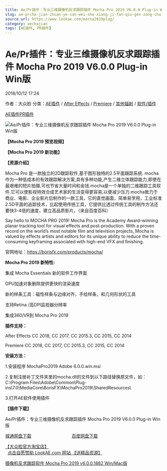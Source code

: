 ```yaml
---
title: Ae/Pr插件：专业三维摄像机反求跟踪插件 Mocha Pro 2019 V6.0.0 Plug-in Win版
slug: ae-prcha-jian-zhuan-ye-san-wei-she-xiang-ji-fan-qiu-gen-zong-cha-jian-mocha-pro-2019-v6-0-0-plug-in-winban
source_url: https://www.lookae.com/mocha2019plug/
category: aechajian
tags: [AE插件, PR插件]
---
```

# Ae/Pr插件：专业三维摄像机反求跟踪插件 Mocha Pro 2019 V6.0.0 Plug-in Win版

2018/10/12 17:24

作者：大众脸
分类：[AE插件](https://www.lookae.com/after-effects/aechajian/) / [After Effects](https://www.lookae.com/after-effects/) / [Premiere](https://www.lookae.com/qitarjcj/premierezy/) / [其他辐射](https://www.lookae.com/others/) / [软件/插件](https://www.lookae.com/qitarjcj/)

[AE插件](https://www.lookae.com/tag/ae%e6%8f%92%e4%bb%b6/)[PR插件](https://www.lookae.com/tag/pr%e6%8f%92%e4%bb%b6/)

![Ae/Pr插件：专业三维摄像机反求跟踪插件 Mocha Pro 2019 V6.0.0 Plug-in Win版](https://www.lookae.com/wp-content/uploads/2018/10/mocha2019Plugin.jpg "Ae/Pr插件：专业三维摄像机反求跟踪插件 Mocha Pro 2019 V6.0.0 Plug-in Win版-LookAE.com")

**【Mocha Pro 2019 预览视频】**  
**[](https://cloud.video.taobao.com//play/u/705956171/p/1/e/6/t/1/210411712106.mp4?_=1")**

**【Mocha Pro 2019 新功能】**  
**[](https://cloud.video.taobao.com//play/u/705956171/p/1/e/6/t/1/210485235768.mp4?_=1")**

**【资源介绍】**

Mocha Pro 是一款独立的2D跟踪软件,基于图形独特的2.5平面跟踪系统. mocha 作为一种低成本的有效跟踪解决方案,具有多种功能,产生二维立体跟踪能力,即使在最艰难的短片拍摄,可也节省大量时间和金钱.mocha是一个单独的二维跟踪工具软件,它可以使影视特效合成艺术家的生活变得更容易,以便减少压力.mocha致力于商业、电影、企业影片后制作的一款工具，它的直觉画面，简单易学用，工业标准2.5D平面的追踪技术，比起使用传统工具，它提供比透过传统工具的制作方法还要快3-4倍的速度，建立高品质影片。（来自百度百科）

Say hello to MOCHA PRO 2019! Mocha Pro is the Academy Award-winning planar tracking tool for visual effects and post-production. With a proven record on the world’s most notable film and television projects, Mocha is valued by effects artists and editors for its unique ability to reduce the time-consuming keyframing associated with high-end VFX and finishing.

官网地址：https://borisfx.com/products/mocha/

**Mocha Pro 2019 新特性:**

集成 Mocha Essentials 新的软件工作界面

GPU加速对象删除提供更快的渲染速度

新的样条工具：磁性样条与边缘对齐，手绘样条，和几何形状的工具

支持Retina /高DPI监视器分辨率

集成360/VR到 Mocha Pro 2019

**插件支持：**

After Effects CC 2018, CC 2017, CC 2015.3, CC 2015, CC 2014

Premiere CC 2018, CC 2017, CC 2015.3, CC 2015, CC 2014

**安装方法：**

1.安装程序 MochaPro2019 Adobe 6.0.0.win.msi

2.复制注册补丁文件夹里的mocha.dll的文件到以下路径替换原文件，如：  
C:\Program Files\Adobe\Common\Plug-ins\7.0\MediaCore\BorisFX\MochaPro2019\SharedResources\

3.打开AE软件使用插件

**【插件下载】**

Ae/Pr插件：专业三维摄像机反求跟踪插件 Mocha Pro 2019 V6.0.0 Plug-in Win版

[城通网盘下载](https://lookae.ctfile.com/fs/680462-314216827)                                 [百度网盘下载](https://pan.baidu.com/s/1ZJa4n65Kz4D56-xhR9IRlg)

[【大众脸官方淘宝店】](https://lookae.taobao.com/)                [点击自愿赞助 LookAE.com 网站 【送精品资源】](https://www.lookae.com/sponsor/)

[摄像机反求跟踪软件 Mocha Pro 2019 v6.0.0.1882 Win/Mac版](https://www.lookae.com/mocha2019/)
